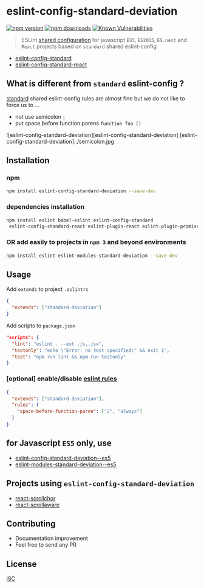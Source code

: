 # eslint-config-standard-deviation

[![npm version](https://badge.fury.io/js/eslint-config-standard-deviation.svg)](https://badge.fury.io/js/eslint-config-standard-deviation)
[![npm downloads](https://img.shields.io/npm/dm/eslint-config-standard-deviation.svg?style=flat-square)](https://www.npmjs.com/package/eslint-config-standard-deviation)
[![Known Vulnerabilities](https://snyk.io/test/github/bysabi/eslint-config-standard-deviation/badge.svg)](https://snyk.io/test/github/bysabi/eslint-config-standard-deviation)

> ESLint [shared configuration](http://eslint.org/docs/developer-guide/shareable-configs) for javascript `ES5`, `ES2015`, `ES.next` and `React` projects based on `standard` shared eslint-config


* [eslint-config-standard][standard]
* [eslint-config-standard-react](https://github.com/feross/eslint-config-standard-react)


## What is different from `standard` eslint-config ?
[standard][standard] shared eslint-config rules are almost fine but we do not like to force us to ...
* not use semicolon `;`
* put space before function parens `function foo ()`

![eslint-config-standard-deviation][eslint-config-standard-deviation]
[eslint-config-standard-deviation]:./semicolon.jpg

[standard]: https://github.com/feross/eslint-config-standard

## Installation

### npm
```bash
npm install eslint-config-standard-deviation --save-dev
```

### dependencies installation
```bash
npm install eslint babel-eslint eslint-config-standard
 eslint-config-standard-react eslint-plugin-react eslint-plugin-promise eslint-plugin-standard --save-dev
```

### OR add easily to projects in `npm 3` and beyond environments
```bash
npm install eslint eslint-modules-standard-deviation --save-dev
```

## Usage
Add `extends` to project `.eslintrc`
```json
{
  "extends": ["standard-deviation"]
}
```
Add scripts to `package.json`
```json
"scripts": {
  "lint": "eslint . --ext .js,.jsx",
  "testonly": "echo \"Error: no test specified\" && exit 1",
  "test": "npm run lint && npm run testonly"
}
```

### [optional] enable/disable [eslint rules](http://eslint.org/docs/rules/)
```json
{
  "extends": ["standard-deviation"],
  "rules": {
    "space-before-function-paren": ["2", "always"]
  }
}
```

## for Javascript `ES5` only, use
* [eslint-config-standard-deviation--es5](https://github.com/bySabi/eslint-config-standard-deviation--es5)
* [eslint-modules-standard-deviation--es5](https://github.com/bySabi/eslint-modules-standard-deviation--es5)

## Projects using `eslint-config-standard-deviation`
* [react-scrollchor](https://github.com/bySabi/react-scrollchor)
* [react-scrollaware](https://github.com/bySabi/react-scrollaware)

## Contributing

* Documentation improvement
* Feel free to send any PR

## License

[ISC][isc-license]

[isc-license]:./LICENSE
